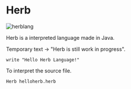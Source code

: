 # Herb
![herblang](https://user-images.githubusercontent.com/68444929/179524826-5a5b4e32-940c-4da2-bf4c-f5b00608107d.png)

Herb is a interpreted language made in Java.

Temporary text -> "Herb is still work in progress".

```
write "Hello Herb Language!"
```
To interpret the source file.
```
Herb helloherb.herb
```

